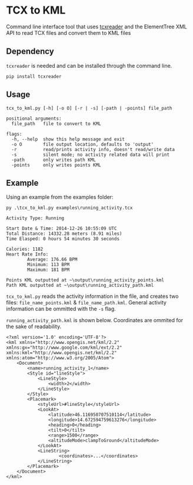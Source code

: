 # TCX to KML
Command line interface tool that uses [tcxreader](https://github.com/alenrajsp/tcxreader) and the ElementTree XML API to read TCX files and convert them to KML files

## Dependency
`tcxreader` is needed and can be installed through the command line.
~~~
pip install tcxreader
~~~

## Usage
~~~
tcx_to_kml.py [-h] [-o O] [-r | -s] [-path | -points] file_path

positional arguments:
  file_path   file to convert to KML

flags:
  -h, --help  show this help message and exit
  -o O        file output location, defaults to 'output'
  -r          read/prints activity info, doesn't read/write data
  -s          silent mode; no activity related data will print
  -path       only writes path KML
  -points     only writes points KML
~~~

## Example
Using an example from the examples folder:
~~~
py .\tcx_to_kml.py examples\running_activity.tcx
~~~
~~~
Activity Type: Running

Start Date & Time: 2014-12-26 10:55:09 UTC
Total Distance: 14332.28 meters (8.91 miles)
Time Elasped: 0 hours 54 minutes 30 seconds

Calories: 1182
Heart Rate Info:
        Average: 176.66 BPM
        Minimum: 113 BPM
        Maximum: 181 BPM

Points KML outputted at ~\output\running_activity_points.kml
Path KML outputted at ~\output\running_activity_path.kml
~~~


`tcx_to_kml.py` reads the activity information in the file, and creates two files: `file_name_points.kml` & `file_name_path.kml`.
General activity information can be ommitted with the `-s` flag.

`running_activity_path.kml` is shown below. Coordinates are ommited for the sake of readability.
~~~kml
<?xml version='1.0' encoding='UTF-8'?>
<kml xmlns="http://www.opengis.net/kml/2.2" xmlns:gx="http://www.google.com/kml/ext/2.2" xmlns:kml="http://www.opengis.net/kml/2.2" xmlns:atom="http://www.w3.org/2005/Atom">
	<Document>
		<name>running_activity_1</name>
		<Style id="lineStyle">
			<LineStyle>
				<width>2</width>
			</LineStyle>
		</Style>
		<Placemark>
			<styleUrl>#lineStyle</styleUrl>
			<LookAt>
				<latitude>46.116950707510114</latitude>
				<longitude>14.672594759613276</longitude>
				<heading>0</heading>
				<tilt>0</tilt>
				<range>1500</range>
				<altitudeMode>clampToGround</altitudeMode>
			</LookAt>
			<LineString>
        			<coordinates>...</coordinates>
			</LineString>
		</Placemark>
	</Document>
</kml>
~~~
